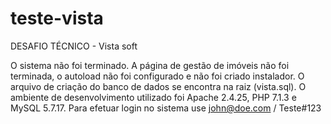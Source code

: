 # teste-vista
DESAFIO TÉCNICO - Vista soft

O sistema não foi terminado.
A página de gestão de imóveis não foi terminada, o autoload não foi configurado e não foi criado instalador.
O arquivo de criação do banco de dados se encontra na raiz (vista.sql). O ambiente de desenvolvimento utilizado foi Apache 2.4.25, PHP 7.1.3 e MySQL 5.7.17.
Para efetuar login no sistema use john@doe.com / Teste#123

